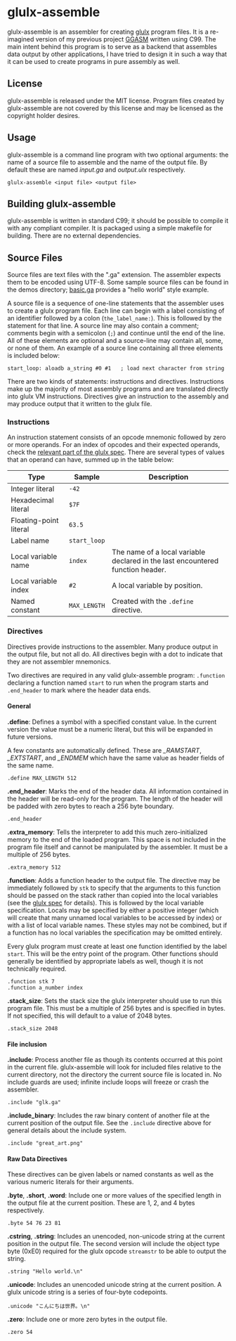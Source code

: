 # glulx-assemble

glulx-assemble is an assembler for creating [glulx](https://www.eblong.com/zarf/glulx/) program files. It is a re-imagined version of my previous project
[GGASM](https://github.com/GrenDrake/ggasm) written using C99. The main intent
behind this program is to serve as a backend that assembles data output by other
applications, I have tried to design it in such a way that it can be used to
create programs in pure assembly as well.


## License

glulx-assemble is released under the MIT license. Program files created by
glulx-assemble are not covered by this license and may be licensed as the
copyright holder desires.


## Usage

glulx-assemble is a command line program with two optional arguments: the name
of a source file to assemble and the name of the output file. By default these
are named *input.ga* and *output.ulx* respectively.

```
glulx-assemble <input file> <output file>
```


## Building glulx-assemble

glulx-assemble is written in standard C99; it should be possible to compile it
with any compliant compiler. It is packaged using a simple makefile for
building. There are no external dependencies.


## Source Files

Source files are text files with the ".ga" extension. The assembler expects them to be encoded using UTF-8. Some sample source files can be found in the demos directory; [basic.ga](demos/basic.ga) provides a "hello world" style example.

A source file is a sequence of one-line statements that the assembler uses to
create a glulx program file. Each line can begin with a label
consisting of an identifier followed by a colon (```the_label_name:```). This is followed by the statement for that line.  A source line may also contain a
comment; comments begin with a semicolon (```;```) and continue until
the end of the line. All of these elements are optional and a source-line may contain all, some, or none of them. An example of a source line containing all three elements is included below:

```
start_loop: aloadb a_string #0 #1   ; load next character from string
```

There are two kinds of statements: instructions and directives. Instructions make up the majority of most assembly programs and are translated directly into glulx VM instructions. Directives give an instruction to the assembly and may produce output that it written to the glulx file.



### Instructions

An instruction statement consists of an opcode mnemonic followed by zero or more operands. For an index of opcodes and their expected operands, check the [relevant part of the glulx spec](https://www.eblong.com/zarf/glulx/glulx-spec_2.html). There are several types of values that an operand can have, summed up in the table below:

| Type                   | Sample           | Description |
| ---------------------- | ---------------- | --- |
| Integer literal        | ```-42```        | |
| Hexadecimal literal    | ```$7F```        | |
| Floating-point literal | ```63.5```       | |
| Label name             | ```start_loop``` | |
| Local variable name    | ```index```      | The name of a local variable declared in the last encountered function header. |
| Local variable index   | ```#2```         | A local variable by position. |
| Named constant         | ```MAX_LENGTH``` | Created with the ```.define``` directive. |

### Directives

Directives provide instructions to the assembler. Many produce output in the output file, but not all do. All directives begin with a dot to indicate that they are not assembler mnemonics.

Two directives are required in any valid glulx-assemble program: ```.function``` declaring a function named ```start``` to run when the program starts and ```.end_header``` to mark where the header data ends.

#### General

**.define**: Defines a symbol with a specified constant value. In the current version the value must be a numeric literal, but this will be expanded in future versions.

A few constants are automatically defined. These are *_RAMSTART*, *_EXTSTART*, and *_ENDMEM* which have the same value as header fields of the same name.

```
.define MAX_LENGTH 512
```

**.end_header**: Marks the end of the header data. All information contained in the header will be read-only for the program. The length of the header will be padded with zero bytes to reach a 256 byte boundary.

```
.end_header
```

**.extra_memory**: Tells the interpreter to add this much zero-initialized memory to the end of the loaded program. This space is not included in the program file itself and cannot be manipulated by the assembler. It must be a multiple of 256 bytes.

```
.extra_memory 512
```

**.function**: Adds a function header to the output file. The directive may be immediately followed by ```stk``` to specify that the arguments to this function should be passed on the stack rather than copied into the local variables (see the [glulx spec](https://www.eblong.com/zarf/glulx/glulx-spec_1.html#s.6.2) for details). This is followed by the local variable specification. Locals may be specified by either a positive integer (which will create that many unnamed local variables to be accessed by index) or with a list of local variable names. These styles may not be combined, but if a function has no local variables the specification may be omitted entirely.

Every glulx program must create at least one function identified by the label ```start```. This will be the entry point of the program. Other functions should generally be identified by appropriate labels as well, though it is not technically required.

```
.function stk 7
.function a_number index
```

**.stack_size**: Sets the stack size the glulx interpreter should use to run this program file. This must be a multiple of 256 bytes and is specified in bytes. If not specified, this will default to a value of 2048 bytes.

```
.stack_size 2048
```

#### File inclusion

**.include**: Process another file as though its contents occurred at this point in the current file. glulx-assemble will look for included files relative to the current directory, not the directory the current source file is located in. No include guards are used; infinite include loops will freeze or crash the assembler.

```
.include "glk.ga"
```

**.include_binary**: Includes the raw binary content of another file at the current position of the output file. See the ```.include``` directive above for general details about the include system.

```
.include "great_art.png"
```

#### Raw Data Directives

These directives can be given labels or named constants as well as the various numeric literals for their arguments.

**.byte**, **.short**, **.word**: Include one or more values of the specified length in the output file at the current position. These are 1, 2, and 4 bytes respectively.

```
.byte 54 76 23 81
```

**.cstring**, **.string**: Includes an unencoded, non-unicode string at the current position in the output file. The second version will include the object type byte (0xE0) required for the glulx opcode ```streamstr``` to be able to output the string.

```
.string "Hello world.\n"
```

**.unicode**: Includes an unencoded unicode string at the current position. A glulx unicode string is a series of four-byte codepoints.

```
.unicode "こんにちは世界。\n"
```

**.zero**: Include one or more zero bytes in the output file.

```
.zero 54
```
